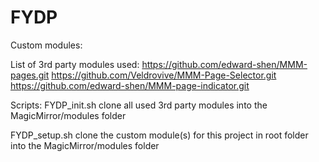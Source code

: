 # FYDP

Custom modules:

List of 3rd party modules used:
https://github.com/edward-shen/MMM-pages.git
https://github.com/Veldrovive/MMM-Page-Selector.git
https://github.com/edward-shen/MMM-page-indicator.git


Scripts:
FYDP_init.sh
clone all used 3rd party modules into the MagicMirror/modules folder

FYDP_setup.sh
clone the custom module(s) for this project in root folder into the MagicMirror/modules folder
